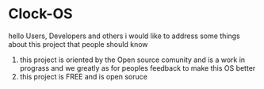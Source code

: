 # Clock-OS
hello Users, Developers and others
i would like to address some things about this project that people should know
1. this project is oriented by the Open source comunity and is a work in prograss and we greatly as for peoples feedback to make this OS better
2. this project is FREE and is open soruce

